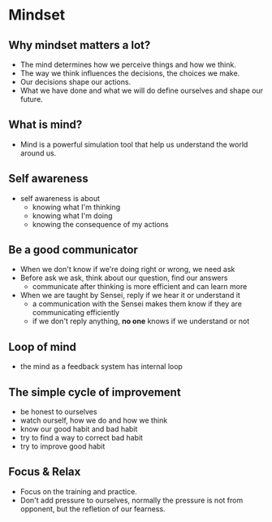 # Mindset

## Why mindset matters a lot?

- The mind determines how we perceive things and how we think.
- The way we think influences the decisions, the choices we make.
- Our decisions shape our actions.
- What we have done and what we will do define ourselves and shape our future.

## What is mind?

- Mind is a powerful simulation tool that help us understand the world around us.

## Self awareness

- self awareness is about
    - knowing what I'm thinking
    - knowing what I'm doing
    - knowing the consequence of my actions

## Be a good communicator

- When we don't know if we're doing right or wrong, we need ask
- Before ask we ask, think about our question, find our answers
    - communicate after thinking is more efficient and can learn more
- When we are taught by Sensei, reply if we hear it or understand it
    - a communication with the Sensei makes them know if they are communicating efficiently
    - if we don't reply anything, **no one** knows if we understand or not

## Loop of mind

- the mind as a feedback system has internal loop

## The simple cycle of improvement

- be honest to ourselves
- watch ourself, how we do and how we think
- know our good habit and bad habit
- try to find a way to correct bad habit
- try to improve good habit

## Focus & Relax

- Focus on the training and practice.
- Don't add pressure to ourselves, normally the pressure is not from opponent, but the refletion of our fearness.
